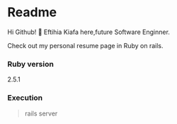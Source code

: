 # Readme

Hi Github! 👋 Eftihia Kiafa here,future Software Enginner.

Check out my personal resume page in Ruby on rails.


<h3>Ruby version</h3>

2.5.1

<h3>Execution</h3>

> rails server


